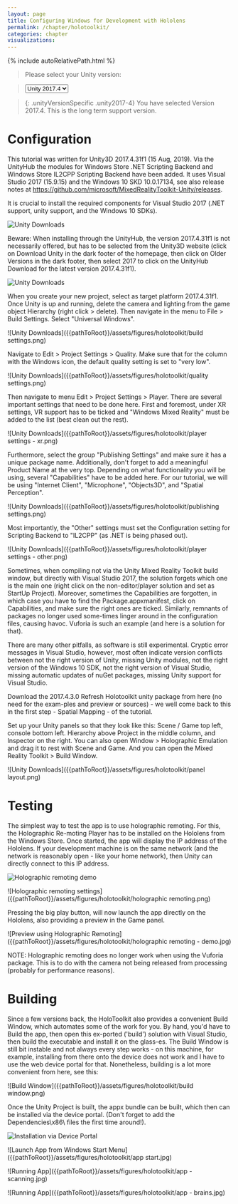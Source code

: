 ```yaml
---
layout: page
title: Configuring Windows for Development with Hololens
permalink: /chapter/holotoolkit/
categories: chapter
visualizations:
---
```


{% include autoRelativePath.html %}

<script src="https://ajax.googleapis.com/ajax/libs/jquery/3.3.1/jquery.min.js"></script>
<script>
    // script for exchanging version-specific content.
    $(document).ready(function () {
        $('.unityVersionSpecific').hide();
        $('.unity2017-4').show();
        $('#versionSelectorUnity').change(function () {
            $('.unityVersionSpecific').hide();
            $('.'+$(this).val()).show();
    })
});
</script>

> Please select your Unity version:

> <select id="versionSelectorUnity">
>   <option value="unity2017-4">Unity 2017.4</option>
> </select>

> {: .unityVersionSpecific .unity2017-4}
You have selected Version 2017.4.
This is the long term support version.

# Configuration

This tutorial was written for Unity3D 2017.4.31f1 (15 Aug, 2019). Via the UnityHub the modules for Windows Store .NET Scripting Backend and Windows Store IL2CPP Scripting Backend have been added. It uses Visual Studio 2017 (15.9.15) and the Windows 10 SKD 10.0.17134, see also release notes at https://github.com/microsoft/MixedRealityToolkit-Unity/releases. 

It is crucial to install the required components for Visual Studio 2017 (.NET support, unity support, and the Windows 10 SDKs).

![Unity Downloads]({{pathToRoot}}/assets/figures/holotoolkit/visualstudio-windows10sdks.png)

Beware: When installing through the UnityHub, the version 2017.4.31f1 is not necessarily offered, but has to be selected from the Unity3D website (click on Download Unity in the dark footer of the homepage, then click on Older Versions in the dark footer, then select 2017 to click on the UnityHub Download for the latest version 2017.4.31f1).

![Unity Downloads]({{pathToRoot}}/assets/figures/holotoolkit/unity3dwebsite2017431f1.png)

When you create your new project, select as target platform 2017.4.31f1. Once Unity is up and running, delete the camera and lighting from the game object Hierarchy (right click > delete). Then navigate in the menu to File > Build Settings. Select "Universal Windows".

![Unity Downloads]({{pathToRoot}}/assets/figures/holotoolkit/build settings.png)

Navigate to Edit > Project Settings > Quality. Make sure that for the column with the Windows icon, the default quality setting is set to "very low".

![Unity Downloads]({{pathToRoot}}/assets/figures/holotoolkit/quality settings.png)

Then navigate to menu Edit > Project Settings > Player. There are several important settings that need to be done here. First and foremost, under XR settings, VR support has to be ticked and "Windows Mixed Reality" must be added to the list (best clean out the rest).

![Unity Downloads]({{pathToRoot}}/assets/figures/holotoolkit/player settings - xr.png)

Furthermore, select the group "Publishing Settings" and make sure it has a unique package name. Additionally, don't forget to add a meaningful Product Name at the very top. Depending on what functionality you will be using, several "Capabilities" have to be added here. For our tutorial, we will be using "Internet Client", "Microphone", "Objects3D", and "Spatial Perception".

![Unity Downloads]({{pathToRoot}}/assets/figures/holotoolkit/publishing settings.png)

Most importantly, the "Other" settings must set the Configuration setting for Scripting Backend to "IL2CPP" (as .NET is being phased out).

![Unity Downloads]({{pathToRoot}}/assets/figures/holotoolkit/player settings - other.png)

Sometimes, when compiling not via the Unity Mixed Reality Toolkit build window, but directly with Visual Studio 2017, the solution forgets which one is the main one (right click on the non-editor/player solution and set as StartUp Project). Moreover, sometimes the Capabilities are forgotten, in which case you have to find the Package.appxmanifest, click on Capabilities, and make sure the right ones are ticked. Similarly, remnants of packages no longer used some-times linger around in the configuration files, causing havoc. Vuforia is such an example (and here is a solution for that).

There are many other pitfalls, as software is still experimental. Cryptic error messages in Visual Studio, however, most often indicate version conflicts between not the right version of Unity, missing Unity modules, not the right version of the Windows 10 SDK, not the right version of Visual Studio, missing automatic updates of nuGet packages, missing Unity support for Visual Studio.

Download the 2017.4.3.0 Refresh Holotoolkit unity package from here (no need for the exam-ples and preview or sources) - we well come back to this in the first step - Spatial Mapping - of the tutorial.

Set up your Unity panels so that they look like this: Scene / Game top left, console bottom left. Hierarchy above Project in the middle column, and Inspector on the right. You can also open Window > Holographic Emulation and drag it to rest with Scene and Game. And you can open the Mixed Reality Toolkit > Build Window.

![Unity Downloads]({{pathToRoot}}/assets/figures/holotoolkit/panel layout.png)

# Testing

The simplest way to test the app is to use holographic remoting. For this, the Holographic Re-moting Player has to be installed on the Hololens from the Windows Store. Once started, the app will display the IP address of the Hololens. If your development machine is on the same network (and the network is reasonably open - like your home network), then Unity can directly connect to this IP address.

![Holographic remoting demo]({{pathToRoot}}/assets/figures/holotoolkit/holographic-remoting.jpg)

![Holographic remoting settings]({{pathToRoot}}/assets/figures/holotoolkit/holographic remoting.png)

Pressing the big play button, will now launch the app directly on the Hololens, also providing a preview in the Game panel.

![Preview using Holographic Remoting]({{pathToRoot}}/assets/figures/holotoolkit/holographic remoting - demo.jpg)

NOTE: Holographic remoting does no longer work when using the Vuforia package. This is to do with the camera not being released from processing (probably for performance reasons).

# Building

Since a few versions back, the HoloToolkit also provides a convenient Build Window, which automates some of the work for you. By hand, you'd have to Build the app, then open this ex-ported ('build') solution with Visual Studio, then build the executable and install it on the glass-es. The Build Window is still bit instable and not always every step works - on this machine, for example, installing from there onto the device does not work and I have to use the web device portal for that. Nonetheless, building is a lot more convenient from here, see this:

![Build Window]({{pathToRoot}}/assets/figures/holotoolkit/build window.png)

Once the Unity Project is built, the appx bundle can be built, which then can be installed via the device portal. (Don't forget to add the Dependencies\x86\ files the first time around!).

![Installation via Device Portal]({{pathToRoot}}/assets/figures/holotoolkit/device-portal-install.png)

![Launch App from Windows Start Menu]({{pathToRoot}}/assets/figures/holotoolkit/app start.jpg)

![Running App]({{pathToRoot}}/assets/figures/holotoolkit/app - scanning.jpg)

![Running App]({{pathToRoot}}/assets/figures/holotoolkit/app - brains.jpg)
